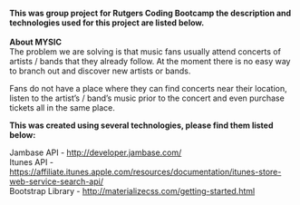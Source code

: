 <b>This was group project for Rutgers Coding Bootcamp the description and technologies used for this project are listed below.</b>
<br>
<br>
<b> About MYSIC </b>
<br>
The problem we are solving is that music fans usually attend concerts of artists / bands that they already follow. At the moment there is no easy way to branch out and discover new artists or bands. 

Fans do not have a place where they can find concerts near their location, listen to the artist’s / band’s music prior to the concert and even purchase tickets all in the same place. 

<b>This was created using several technologies, please find them listed below:</b>

  Jambase API - http://developer.jambase.com/
  <br>
  Itunes API - https://affiliate.itunes.apple.com/resources/documentation/itunes-store-web-service-search-api/
  <br>
  Bootstrap Library - http://materializecss.com/getting-started.html
  
